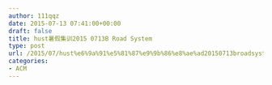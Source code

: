 ```yaml
---
author: 111qqz
date: 2015-07-13 07:41:00+00:00
draft: false
title: hust暑假集训2015 0713B Road System
type: post
url: /2015/07/hust%e6%9a%91%e5%81%87%e9%9b%86%e8%ae%ad20150713broadsystem/
categories:
- ACM
---
```


